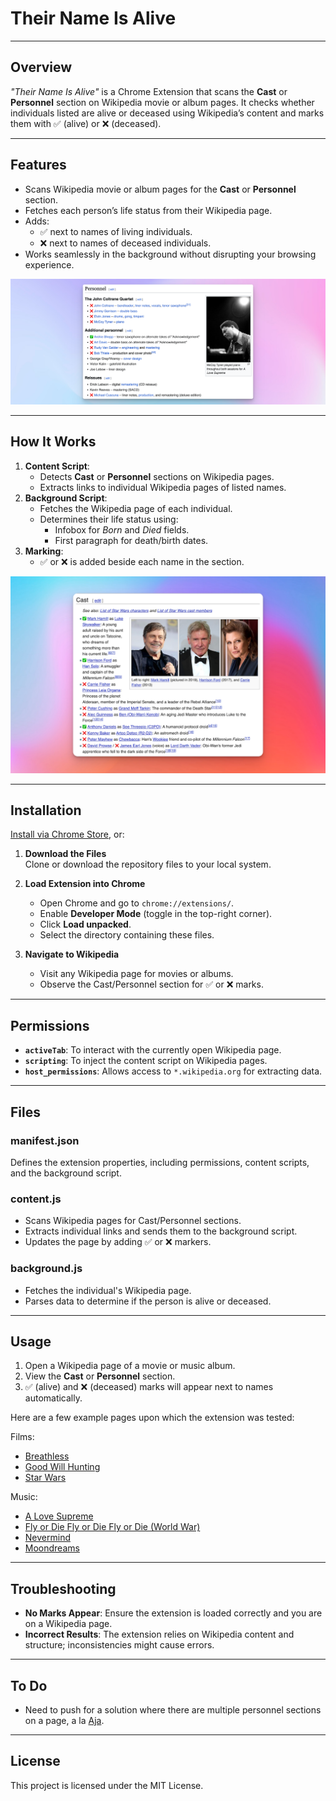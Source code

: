 # **Their Name Is Alive**  

---

## **Overview**  
*"Their Name Is Alive"* is a Chrome Extension that scans the **Cast** or **Personnel** section on Wikipedia movie or album pages. It checks whether individuals listed are alive or deceased using Wikipedia’s content and marks them with ✅ (alive) or ❌ (deceased).

---

## **Features**  
- Scans Wikipedia movie or album pages for the **Cast** or **Personnel** section.  
- Fetches each person’s life status from their Wikipedia page.  
- Adds:  
  - ✅ next to names of living individuals.  
  - ❌ next to names of deceased individuals.  
- Works seamlessly in the background without disrupting your browsing experience.

![Coltrane - A Love Supreme example](img/xnap_love_supreme_2800.png)


---

## **How It Works**  
1. **Content Script**:  
   - Detects **Cast** or **Personnel** sections on Wikipedia pages.  
   - Extracts links to individual Wikipedia pages of listed names.  
2. **Background Script**:  
   - Fetches the Wikipedia page of each individual.  
   - Determines their life status using:  
     - Infobox for *Born* and *Died* fields.  
     - First paragraph for death/birth dates.  
3. **Marking**:  
   - ✅ or ❌ is added beside each name in the section.

![Coltrane - A Love Supreme example](img/xnap_star-wars_1280.png)

---

## **Installation**  

[Install via Chrome Store](https://chromewebstore.google.com/detail/their-name-is-alive/mnbdmafjlblmipmpimeolmggnnogffob), or:

1. **Download the Files**  
   Clone or download the repository files to your local system.  

2. **Load Extension into Chrome**  
   - Open Chrome and go to `chrome://extensions/`.  
   - Enable **Developer Mode** (toggle in the top-right corner).  
   - Click **Load unpacked**.  
   - Select the directory containing these files.  

3. **Navigate to Wikipedia**  
   - Visit any Wikipedia page for movies or albums.  
   - Observe the Cast/Personnel section for ✅ or ❌ marks.  

---

## **Permissions**  
- **`activeTab`**: To interact with the currently open Wikipedia page.  
- **`scripting`**: To inject the content script on Wikipedia pages.  
- **`host_permissions`**: Allows access to `*.wikipedia.org` for extracting data.

---

## **Files**  

### **manifest.json**  
Defines the extension properties, including permissions, content scripts, and the background script.

### **content.js**  
- Scans Wikipedia pages for Cast/Personnel sections.  
- Extracts individual links and sends them to the background script.  
- Updates the page by adding ✅ or ❌ markers.

### **background.js**  
- Fetches the individual's Wikipedia page.  
- Parses data to determine if the person is alive or deceased.

---

## **Usage**  
1. Open a Wikipedia page of a movie or music album.  
2. View the **Cast** or **Personnel** section.  
3. ✅ (alive) and ❌ (deceased) marks will appear next to names automatically.

Here are a few example pages upon which the extension was tested:

Films:
- [Breathless](https://en.wikipedia.org/wiki/Breathless_(1960_film)#Cast)
- [Good Will Hunting](https://en.wikipedia.org/wiki/Good_Will_Hunting#Cast)
- [Star Wars](https://en.wikipedia.org/wiki/Star_Wars_(film)#Cast)

Music:
- [A Love Supreme](https://en.wikipedia.org/wiki/A_Love_Supreme#Personnel)
- [Fly or Die Fly or Die Fly or Die (World War)](https://en.wikipedia.org/wiki/Fly_or_Die_Fly_or_Die_Fly_or_Die_(World_War)#Personnel)
- [Nevermind](https://en.wikipedia.org/wiki/Nevermind#Personnel)
- [Moondreams](https://en.wikipedia.org/wiki/Moondreams_(Walter_Wanderley_album)#Personnel)

---

## **Troubleshooting**  
- **No Marks Appear**: Ensure the extension is loaded correctly and you are on a Wikipedia page.  
- **Incorrect Results**: The extension relies on Wikipedia content and structure; inconsistencies might cause errors.  

---

## **To Do**  
- Need to push for a solution where there are multiple personnel sections on a page, a la [Aja](https://en.wikipedia.org/wiki/Aja_(album)).
---

## **License**  
This project is licensed under the MIT License.